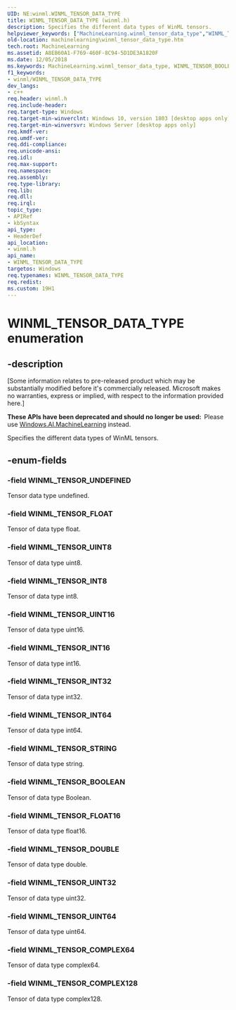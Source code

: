 ```yaml
---
UID: NE:winml.WINML_TENSOR_DATA_TYPE
title: WINML_TENSOR_DATA_TYPE (winml.h)
description: Specifies the different data types of WinML tensors.
helpviewer_keywords: ["MachineLearning.winml_tensor_data_type","WINML_TENSOR_BOOLEAN","WINML_TENSOR_COMPLEX128","WINML_TENSOR_COMPLEX64","WINML_TENSOR_DATA_TYPE","WINML_TENSOR_DATA_TYPE enumeration","WINML_TENSOR_DOUBLE","WINML_TENSOR_FLOAT","WINML_TENSOR_FLOAT16","WINML_TENSOR_INT16","WINML_TENSOR_INT32","WINML_TENSOR_INT64","WINML_TENSOR_INT8","WINML_TENSOR_STRING","WINML_TENSOR_UINT16","WINML_TENSOR_UINT32","WINML_TENSOR_UINT64","WINML_TENSOR_UINT8","WINML_TENSOR_UNDEFINED","winml/WINML_TENSOR_BOOLEAN","winml/WINML_TENSOR_COMPLEX128","winml/WINML_TENSOR_COMPLEX64","winml/WINML_TENSOR_DATA_TYPE","winml/WINML_TENSOR_DOUBLE","winml/WINML_TENSOR_FLOAT","winml/WINML_TENSOR_FLOAT16","winml/WINML_TENSOR_INT16","winml/WINML_TENSOR_INT32","winml/WINML_TENSOR_INT64","winml/WINML_TENSOR_INT8","winml/WINML_TENSOR_STRING","winml/WINML_TENSOR_UINT16","winml/WINML_TENSOR_UINT32","winml/WINML_TENSOR_UINT64","winml/WINML_TENSOR_UINT8","winml/WINML_TENSOR_UNDEFINED"]
old-location: machinelearning\winml_tensor_data_type.htm
tech.root: MachineLearning
ms.assetid: A8EB60A1-F769-460F-8C94-5D1DE3A1820F
ms.date: 12/05/2018
ms.keywords: MachineLearning.winml_tensor_data_type, WINML_TENSOR_BOOLEAN, WINML_TENSOR_COMPLEX128, WINML_TENSOR_COMPLEX64, WINML_TENSOR_DATA_TYPE, WINML_TENSOR_DATA_TYPE enumeration, WINML_TENSOR_DOUBLE, WINML_TENSOR_FLOAT, WINML_TENSOR_FLOAT16, WINML_TENSOR_INT16, WINML_TENSOR_INT32, WINML_TENSOR_INT64, WINML_TENSOR_INT8, WINML_TENSOR_STRING, WINML_TENSOR_UINT16, WINML_TENSOR_UINT32, WINML_TENSOR_UINT64, WINML_TENSOR_UINT8, WINML_TENSOR_UNDEFINED, winml/WINML_TENSOR_BOOLEAN, winml/WINML_TENSOR_COMPLEX128, winml/WINML_TENSOR_COMPLEX64, winml/WINML_TENSOR_DATA_TYPE, winml/WINML_TENSOR_DOUBLE, winml/WINML_TENSOR_FLOAT, winml/WINML_TENSOR_FLOAT16, winml/WINML_TENSOR_INT16, winml/WINML_TENSOR_INT32, winml/WINML_TENSOR_INT64, winml/WINML_TENSOR_INT8, winml/WINML_TENSOR_STRING, winml/WINML_TENSOR_UINT16, winml/WINML_TENSOR_UINT32, winml/WINML_TENSOR_UINT64, winml/WINML_TENSOR_UINT8, winml/WINML_TENSOR_UNDEFINED
f1_keywords:
- winml/WINML_TENSOR_DATA_TYPE
dev_langs:
- c++
req.header: winml.h
req.include-header: 
req.target-type: Windows
req.target-min-winverclnt: Windows 10, version 1803 [desktop apps only]
req.target-min-winversvr: Windows Server [desktop apps only]
req.kmdf-ver: 
req.umdf-ver: 
req.ddi-compliance: 
req.unicode-ansi: 
req.idl: 
req.max-support: 
req.namespace: 
req.assembly: 
req.type-library: 
req.lib: 
req.dll: 
req.irql: 
topic_type:
- APIRef
- kbSyntax
api_type:
- HeaderDef
api_location:
- winml.h
api_name:
- WINML_TENSOR_DATA_TYPE
targetos: Windows
req.typenames: WINML_TENSOR_DATA_TYPE
req.redist: 
ms.custom: 19H1
---
```


# WINML_TENSOR_DATA_TYPE enumeration


## -description


<p class="CCE_Message">[Some information relates to pre-released product which may be substantially modified before it's commercially released. Microsoft makes no warranties, express or implied, with respect to the information provided here.]

<b>These APIs have been deprecated and should no longer be used:  </b>Please use <a href="https://docs.microsoft.com/uwp/api/windows.ai.machinelearning">Windows.AI.MachineLearning</a> instead.

Specifies the different data types of WinML tensors.


## -enum-fields




### -field WINML_TENSOR_UNDEFINED

Tensor data type undefined.


### -field WINML_TENSOR_FLOAT

Tensor of data type float.


### -field WINML_TENSOR_UINT8

Tensor of data type uint8.


### -field WINML_TENSOR_INT8

Tensor of data type int8.


### -field WINML_TENSOR_UINT16

Tensor of data type uint16.


### -field WINML_TENSOR_INT16

Tensor of data type int16.


### -field WINML_TENSOR_INT32

Tensor of data type int32.


### -field WINML_TENSOR_INT64

Tensor of data type int64.


### -field WINML_TENSOR_STRING

Tensor of data type string.


### -field WINML_TENSOR_BOOLEAN

Tensor of data type Boolean.


### -field WINML_TENSOR_FLOAT16

Tensor of data type float16.


### -field WINML_TENSOR_DOUBLE

Tensor of data type double.


### -field WINML_TENSOR_UINT32

Tensor of data type uint32.


### -field WINML_TENSOR_UINT64

Tensor of data type uint64.


### -field WINML_TENSOR_COMPLEX64

Tensor of data type complex64.


### -field WINML_TENSOR_COMPLEX128

Tensor of data type complex128.

